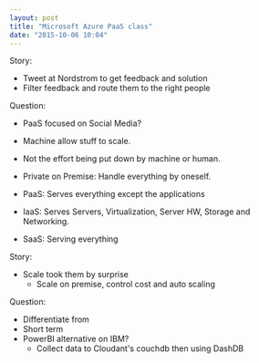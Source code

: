 ```yaml
---
layout: post
title: "Microsoft Azure PaaS class"
date: "2015-10-06 10:04"
---
```


Story:
+ Tweet at Nordstrom to get feedback and solution
+ Filter feedback and route them to the right people

Question:

+ PaaS focused on Social Media?
+ Machine allow stuff to scale.
+ Not the effort being put down by machine or human.

+ Private on Premise: Handle everything by oneself.
+ PaaS: Serves everything except the applications
+ IaaS: Serves Servers, Virtualization, Server HW, Storage and Networking.
+ SaaS: Serving everything

Story:
+ Scale took them by surprise
  + Scale on premise, control cost and auto scaling

Question:
+ Differentiate from
+ Short term
+ PowerBI alternative on IBM?
  + Collect data to Cloudant's couchdb then using DashDB
